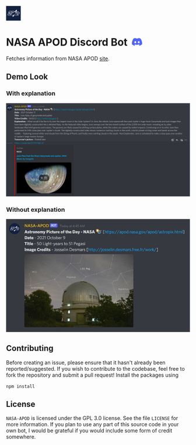 <img src="assets/apodlogo.png" width="40">

# NASA APOD Discord Bot <img src="assets/discordlogo.png" width="40">

Fetches information from NASA APOD [site](https://apod.nasa.gov/apod/).

## Demo Look

### With explanation

<img src="assets/demolook.png" width="700">

### Without explanation

<img src="assets/demolook.jpg" width="700">

## Contributing

Before creating an issue, please ensure that it hasn't already been reported/suggested. If you wish to contribute to the codebase, feel free to fork the repository and submit a pull request! Install the packages using

```
npm install
```

## License

`NASA-APOD` is licensed under the GPL 3.0 license. See the file `LICENSE` for more information. If you plan to use any part of this source code in your own bot, I would be grateful if you would include some form of credit somewhere.
